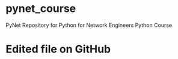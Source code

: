 # pynet_course
PyNet Repository for Python for Network Engineers Python Course

# Edited file on GitHub
